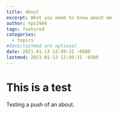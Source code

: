 ```yaml
---
title: About
excerpt: What you need to know about me
author: nps1984
tags: featured
categories:
  - topics
#date/lastmod are optional
date: 2021-01-13 12:49:31 -0500
lastmod: 2021-01-13 12:49:31 -0500
---
```


# This is a test
Testing a push of an about.